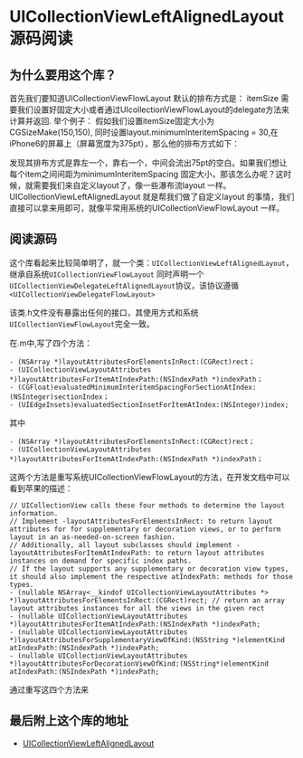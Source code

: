# UICollectionViewLeftAlignedLayout 源码阅读

## 为什么要用这个库？
首先我们要知道UICollectionViewFlowLayout 默认的排布方式是：
itemSize 需要我们设置好固定大小或者通过UIcollectionViewFlowLayout的delegate方法来计算并返回.
举个例子： 假如我们设置itemSize固定大小为CGSizeMake(150,150),
同时设置layout.minimumInteritemSpacing = 30,在iPhone6的屏幕上（屏幕宽度为375pt），那么他的排布方式如下：

发现其排布方式是靠左一个，靠右一个，中间会流出75pt的空白。如果我们想让每个item之间间距为minimumInteritemSpacing 固定大小，那该怎么办呢？这时候，就需要我们来自定义layout了，像一些瀑布流layout 一样。
UICollectionViewLeftAlignedLayout 就是帮我们做了自定义layout 的事情，我们直接可以拿来用即可，就像平常用系统的UICollectionViewFlowLayout 一样。
## 阅读源码
这个库看起来比较简单明了，就一个类：`UICollectionViewLeftAlignedLayout`，继承自系统`UICollectionViewFlowLayout`
同时声明一个`UICollectionViewDelegateLeftAlignedLayout`协议，该协议遵循`<UICollectionViewDelegateFlowLayout>`

该类.h文件没有暴露出任何的接口，其使用方式和系统`UICollectionViewFlowLayout`完全一致。

在.m中,写了四个方法：
```
- (NSArray *)layoutAttributesForElementsInRect:(CGRect)rect；
- (UICollectionViewLayoutAttributes *)layoutAttributesForItemAtIndexPath:(NSIndexPath *)indexPath；
- (CGFloat)evaluatedMinimumInteritemSpacingForSectionAtIndex:(NSInteger)sectionIndex；
- (UIEdgeInsets)evaluatedSectionInsetForItemAtIndex:(NSInteger)index;
```
其中
```
- (NSArray *)layoutAttributesForElementsInRect:(CGRect)rect；
- (UICollectionViewLayoutAttributes *)layoutAttributesForItemAtIndexPath:(NSIndexPath *)indexPath；
```

这两个方法是重写系统UICollectionViewFlowLayout的方法，在开发文档中可以看到苹果的描述：
```
// UICollectionView calls these four methods to determine the layout information.
// Implement -layoutAttributesForElementsInRect: to return layout attributes for for supplementary or decoration views, or to perform layout in an as-needed-on-screen fashion.
// Additionally, all layout subclasses should implement -layoutAttributesForItemAtIndexPath: to return layout attributes instances on demand for specific index paths.
// If the layout supports any supplementary or decoration view types, it should also implement the respective atIndexPath: methods for those types.
- (nullable NSArray<__kindof UICollectionViewLayoutAttributes *> *)layoutAttributesForElementsInRect:(CGRect)rect; // return an array layout attributes instances for all the views in the given rect
- (nullable UICollectionViewLayoutAttributes *)layoutAttributesForItemAtIndexPath:(NSIndexPath *)indexPath;
- (nullable UICollectionViewLayoutAttributes *)layoutAttributesForSupplementaryViewOfKind:(NSString *)elementKind atIndexPath:(NSIndexPath *)indexPath;
- (nullable UICollectionViewLayoutAttributes *)layoutAttributesForDecorationViewOfKind:(NSString*)elementKind atIndexPath:(NSIndexPath *)indexPath;
```

通过重写这四个方法来

## 最后附上这个库的地址
- [UICollectionViewLeftAlignedLayout](https://github.com/mokagio/UICollectionViewLeftAlignedLayout)


